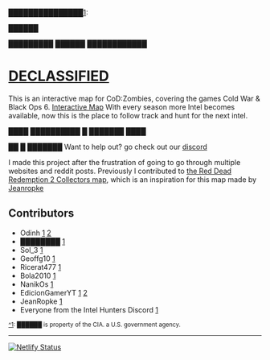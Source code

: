 
███████████████<a name="myfootnote1">[1](#footnote)</a>:

██████

█████████  ██████  ████████████
# [DECLASSIFIED](https://declassified.netlify.app/)

This is an interactive map for CoD:Zombies, covering the games Cold War & Black Ops 6. [Interactive Map](https://declassified.netlify.app/)
With every season more Intel becomes available, now this is the place to follow track and hunt for the next intel.

████ ██████████ █ ███████ ████

██ █ ███████
Want to help out? go check out our [discord](https://discord.gg/4Xqj8XntFe)

I made this project after the frustration of going to go through multiple websites and reddit posts.
Previously I contributed to [the Red Dead Redemption 2 Collectors map](https://jeanropke.github.io/RDR2CollectorsMap/), which is an inspiration for this map made by [Jeanropke](https://github.com/jeanropke/)

## Contributors
 - Odinh [1](https://github.com/iligalodin) [2](https://github.com/Odinnh)
 - ████████ [1](https://www.youtube.com/watch?v=dQw4w9WgXcQ)
 - Sol_3 [1](https://github.com/sol3uk)
 - Geoffg10 [1](https://www.reddit.com/user/Alpharettaraiders09/)
 - Ricerat477 [1](https://www.reddit.com/user/Ricerat477)
 - Bola2010 [1](https://github.com/bola2010)
 - NanikOs [1](https://github.com/Nanik0s)
 - EdicionGamerYT [1](https://github.com/EdicionGamer) [2](https://www.youtube.com/channel/UCLFdusOixGf1Pto6oHfFdog)
 - JeanRopke [1](https://github.com/jeanropke)
 - Everyone from the Intel Hunters Discord [1](https://discord.gg/vu5cr7GWCR)

<sup name="footnote">[^1](#myfootnote1): ██████ is property of the CIA. a U.S. government agency.</sup>

--------------------------------------------------
[![Netlify Status](https://api.netlify.com/api/v1/badges/5256217c-b53a-400c-b05a-fb874346331b/deploy-status)](https://app.netlify.com/sites/declassified/deploys)
